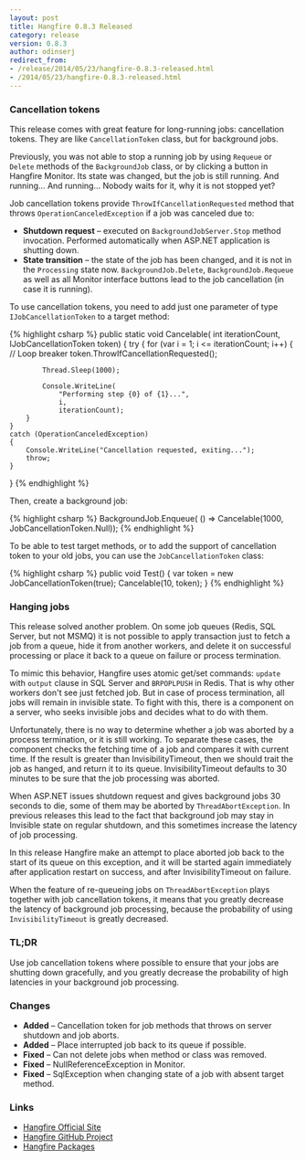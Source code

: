 ```yaml
---
layout: post
title: Hangfire 0.8.3 Released
category: release
version: 0.8.3
author: odinserj
redirect_from:
- /release/2014/05/23/hangfire-0.8.3-released.html
- /2014/05/23/hangfire-0.8.3-released.html
---
```


### Cancellation tokens

This release comes with great feature for long-running jobs: cancellation tokens. They are like `CancellationToken` class, but for background jobs.

Previously, you was not able to stop a running job by using `Requeue` or `Delete` methods of the `BackgroundJob` class, or by clicking a button in Hangfire Monitor. Its state was changed, but the job is still running. And running... And running... Nobody waits for it, why it is not stopped yet?

Job cancellation tokens provide `ThrowIfCancellationRequested` method that throws `OperationCanceledException` if a job was canceled due to:

* **Shutdown request** – executed on `BackgroundJobServer.Stop` method invocation. Performed automatically when ASP.NET application is shutting down.
* **State transition** – the state of the job has been changed, and it is not in the `Processing` state now. `BackgroundJob.Delete`, `BackgroundJob.Requeue` as well as all Monitor interface buttons lead to the job cancellation (in case it is running).

To use cancellation tokens, you need to add just one parameter of type `IJobCancellationToken` to a target method:

{% highlight csharp %}
public static void Cancelable(
    int iterationCount, 
    IJobCancellationToken token)
{
    try
    {
        for (var i = 1; i <= iterationCount; i++)
        {
            // Loop breaker
            token.ThrowIfCancellationRequested();

            Thread.Sleep(1000);

            Console.WriteLine(
                "Performing step {0} of {1}...", 
                i, 
                iterationCount);            
        }
    }
    catch (OperationCanceledException)
    {
        Console.WriteLine("Cancellation requested, exiting...");
        throw;
    }
}
{% endhighlight %}

Then, create a background job:

{% highlight csharp %}
BackgroundJob.Enqueue(
    () => Cancelable(1000, JobCancellationToken.Null)); 
{% endhighlight %}

To be able to test target methods, or to add the support of cancellation token to your old jobs, you can use the `JobCancellationToken` class:

{% highlight csharp %}
public void Test()
{
    var token = new JobCancellationToken(true);
    Cancelable(10, token);
}
{% endhighlight %}

### Hanging jobs

This release solved another problem. On some job queues (Redis, SQL Server, but not MSMQ) it is not possible to apply transaction just to fetch a job from a queue, hide it from another workers, and delete it on successful processing or place it back to a queue on failure or process termination.

To mimic this behavior, Hangfire uses atomic get/set commands: `update` with `output` clause in SQL Server and `BRPOPLPUSH` in Redis. That is why other workers don't see just fetched job. But in case of process termination, all jobs will remain in invisible state. To fight with this, there is a component on a server, who seeks invisible jobs and decides what to do with them.

Unfortunately, there is no way to determine whether a job was aborted by a process termination, or it is still working. To separate these cases, the component checks the fetching time of a job and compares it with current time. If the result is greater than InvisibilityTimeout, then we should trait the job as hanged, and return it to its queue. InvisibilityTimeout defaults to 30 minutes to be sure that the job processing was aborted. 

When ASP.NET issues shutdown request and gives background jobs 30 seconds to die, some of them may be aborted by `ThreadAbortException`. In previous releases this lead to the fact that background job may stay in Invisible state on regular shutdown, and this sometimes increase the latency of job processing.

In this release Hangfire make an attempt to place aborted job back to the start of its queue on this exception, and it will be started again immediately after application restart on success, and after InvisibilityTimeout on failure.

When the feature of re-queueing jobs on `ThreadAbortException` plays together with job cancellation tokens, it means that you greatly decrease the latency of background job processing, because the probability of using `InvisibilityTimeout` is greatly decreased.

### TL;DR

Use job cancellation tokens where possible to ensure that your jobs are shutting down gracefully, and you greatly decrease the probability of high latencies in your background job processing.

### Changes

* **Added** – Cancellation token for job methods that throws on server shutdown and job aborts.
* **Added** – Place interrupted job back to its queue if possible.
* **Fixed** – Can not delete jobs when method or class was removed.
* **Fixed** – NullReferenceException in Monitor.
* **Fixed** – SqlException when changing state of a job with absent target method.

### Links

* [Hangfire Official Site](http://hangfire.io)
* [Hangfire GitHub Project](https://github.com/odinserj/Hangfire)
* [Hangfire Packages](https://www.nuget.org/packages?q=hangfire)